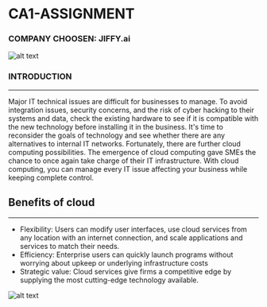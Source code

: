 # CA1-ASSIGNMENT 

### COMPANY CHOOSEN: JIFFY.ai 

![alt text]( https://encrypted-tbn0.gstatic.com/images?q=tbn:ANd9GcSFZvbWJ7kWjlKto5d2FqPg1n9jNgzoNjeYoKw0pZuX-n0DwuOWx0ODR4LZfnK6ihDz7rQ&usqp=CAU.png)

### **INTRODUCTION**
________________
Major IT technical issues are difficult for businesses to manage. To avoid integration issues, security concerns, and the risk of cyber hacking to their systems and data, check the existing hardware to see if it is compatible with the new technology before installing it in the business. It's time to reconsider the goals of technology and see whether there are any alternatives to internal IT networks. Fortunately, there are further cloud computing possibilities. The emergence of cloud computing gave SMEs the chance to once again take charge of their IT infrastructure. With cloud computing, you can manage every IT issue affecting your business while keeping complete control.

## Benefits of cloud 
_____________________
- Flexibility: Users can modify user interfaces, use cloud services from any location with an internet connection, and scale applications and services to match their needs.
- Efficiency: Enterprise users can quickly launch programs without worrying about upkeep or underlying infrastructure costs
- Strategic value: Cloud services give firms a competitive edge by supplying the most cutting-edge technology available.
 

![alt text](https://www.techfunnel.com/wp-content/uploads/2020/01/benefits_of_cloud_computing.png)


